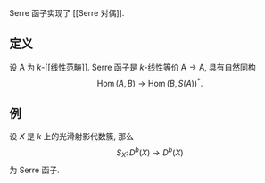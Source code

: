 
Serre 函子实现了 [[Serre 对偶]].

## 定义

设 $\mathsf A$ 为 $k$-[[线性范畴]]. Serre 函子是 $k$-线性等价 $\mathsf A\to \mathsf A$, 具有自然同构
$$
\operatorname{Hom}(A,B)\to \operatorname{Hom}(B,S(A))^*.
$$


## 例

设 $X$ 是 $k$ 上的光滑射影代数簇, 那么
$$
S_X \colon D^b(X)\to D^b(X)
$$
为 Serre 函子.